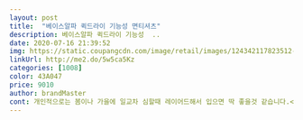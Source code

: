 ```yaml
---
layout: post 
title:  "베이스알파 퀵드라이 기능성 면티셔츠" 
description: 베이스알파 퀵드라이 기능성  ..
date: 2020-07-16 21:39:52 
img: https://static.coupangcdn.com/image/retail/images/124342117823512-2a8ed5a8-f957-4bef-b1b1-ab0f8c1cfc28.jpg 
linkUrl: http://me2.do/5w5ca5Kz 
categories: [1008] 
color: 43A047 
price: 9010 
author: brandMaster 
cont: 개인적으로는 봄이나 가을에 일교차 심할때 레이어드해서 입으면 딱 좋을것 같습니다.<br/><br/>그래서인지 물에 젖어도 빨리 마르고, 살에 안붙고 좋네요<br/>그런데 엄청 시원한건 아니구, 그냥 평범한 면티셔츠 입었다고 생각하시면 될것 같아요.<br/><br/>기본 티셔츠로 딱이네요<br/>딱 그정도 사이즈로 깔끔하게 나왔습니다.<br/> 무난한 기본템으로 생각하시면 될것 같아요.<br/><br/>면도 쫀쫀하고, 목 늘어짐도 진짜 없을 것 같아요<br/>무엇보다 입었을때 부드럽구요<br/>박시하게 입으려고 투엑스라지햇는데 엑스라지 정도네요<br/>베이직을 기대하셨다면 딱 그것에 맞는 제품입니다.<br/> 정확히 기본에 충실한 티셔츠입니다.<br/><br/>사이즈는 정사이즈보다 하나 작은것같습니다<br/>이제 곧있으면 열대야 현상도 심해질텐데, 자면서 나는 땀도 금방 흡수해줄 것 같아요<br/>재질이 진짜 좋아요<br/>저는 넉넉한 핏을 좋아해서 평소 입는 사이즈보다 한사이즈 크게 입고있고 맘에 들어요!<br/>집에서 입는 용도로도 좋지만 운동할때나 외출할때 이너티로도 입으려구요!<br/>품이나 통부분에서 좁지는 않았기 때문에 만족스러웠습니다.<br/> 보통 의류 SPA 브랜드 105에 맞춰입는데요,<br/> 
---
```

 